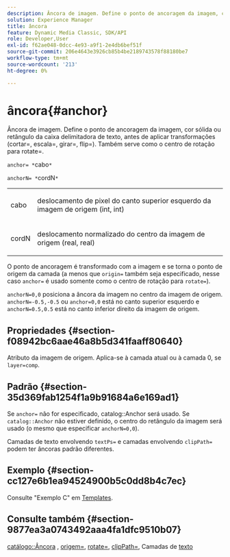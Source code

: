 ```yaml
---
description: Âncora de imagem. Define o ponto de ancoragem da imagem, cor sólida ou retângulo da caixa delimitadora de texto, antes de aplicar transformações (cortar=, escala=, girar=, flip=). Também serve como o centro de rotação para rotate=.
solution: Experience Manager
title: âncora
feature: Dynamic Media Classic, SDK/API
role: Developer,User
exl-id: f62ae048-0dcc-4e93-a9f1-2e4db6bef51f
source-git-commit: 206e4643e3926cb85b4be2189743578f88180be7
workflow-type: tm+mt
source-wordcount: '213'
ht-degree: 0%

---
```


# âncora{#anchor}

Âncora de imagem. Define o ponto de ancoragem da imagem, cor sólida ou retângulo da caixa delimitadora de texto, antes de aplicar transformações (cortar=, escala=, girar=, flip=). Também serve como o centro de rotação para rotate=.

`anchor= *`cabo`*`

`anchorN= *`cordN`*`

<table id="simpletable_3ED1CD0BF473439FA1132FC84B4452A8"> 
 <tr class="strow"> 
  <td class="stentry"> <p><span class="codeph"> <span class="varname"> cabo</span> </span> </p> </td> 
  <td class="stentry"> <p>deslocamento de pixel do canto superior esquerdo da imagem de origem (int, int) </p></td> 
 </tr> 
 <tr class="strow"> 
  <td class="stentry"> <p><span class="codeph"> <span class="varname"> cordN</span> </span> </p> </td> 
  <td class="stentry"> <p>deslocamento normalizado do centro da imagem de origem (real, real) </p></td> 
 </tr> 
</table>

O ponto de ancoragem é transformado com a imagem e se torna o ponto de origem da camada (a menos que `origin=` também seja especificado, nesse caso `anchor=` é usado somente como o centro de rotação para `rotate=`).

`anchorN=0,0` posiciona a âncora da imagem no centro da imagem de origem. `anchorN=-0.5,-0.5` ou  `anchor=0,0` está no canto superior esquerdo e  `anchorN=0.5,0.5` está no canto inferior direito da imagem de origem.

## Propriedades {#section-f08942bc6aae46a8b5d341faaff80640}

Atributo da imagem de origem. Aplica-se à camada atual ou à camada 0, se `layer=comp`.

## Padrão {#section-35d369fab1254f1a9b91684a6e169ad1}

Se `anchor=` não for especificado, catalog::Anchor será usado. Se `catalog::Anchor` não estiver definido, o centro do retângulo da imagem será usado (o mesmo que especificar `anchorN=0,0`).

Camadas de texto envolvendo `textPs=` e camadas envolvendo `clipPath=` podem ter âncoras padrão diferentes.

## Exemplo {#section-cc127e6b1ea94524900b5c0dd8b4c7ec}

Consulte &quot;Exemplo C&quot; em [Templates](../../../../../is-api/http-ref/image-serving-api-ref/c-http-protocol-reference/c-templates/c-templates.md#concept-3cd2d2adae0e41b2979b9640244d4d3e).

## Consulte também {#section-9877ea3a0743492aaa4fa1dfc9510b07}

[catálogo::Âncora](/help/aem-is-ir-api/is-api/image-catalog/image-serving-api-ref/c-image-catalog-reference/c-image-svg-data-reference/c-image-data-reference/r-anchor-cat.md) ,  [origem=](../../../../../is-api/http-ref/image-serving-api-ref/c-http-protocol-reference/c-command-reference/r-origin.md#reference-e11c7ac06e2240cc884c3fec98f05138),  [rotate=](../../../../../is-api/http-ref/image-serving-api-ref/c-http-protocol-reference/c-command-reference/r-rotate.md#reference-12abb086635546ec9ec2e1a793dc1096),  [clipPath=](../../../../../is-api/http-ref/image-serving-api-ref/c-http-protocol-reference/c-command-reference/r-clippath.md#reference-8139b1b52dc54749b51b109521ddf83d), Camadas de  [texto](../../../../../is-api/http-ref/image-serving-api-ref/c-http-protocol-reference/c-text-formatting/r-text-layers.md#reference-47e78cfb18134db5ab09e17af14a6a8f)
